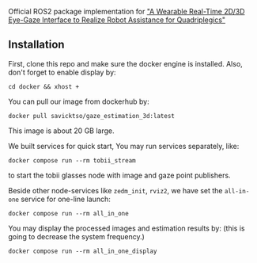 
Official ROS2 package implementation for ["A Wearable Real-Time 2D/3D Eye-Gaze Interface to Realize Robot Assistance for Quadriplegics"](https://ieeexplore.ieee.org/document/11143148)

## Installation
First, clone this repo and make sure the docker engine is installed. Also, don't forget to enable display by:

```
cd docker && xhost +
```

You can pull our image from dockerhub by:

```
docker pull savicktso/gaze_estimation_3d:latest
```
This image is about 20 GB large.

We built services for quick start, You may run services separately, like:
```
docker compose run --rm tobii_stream
```

to start the tobii glasses node with image and gaze point publishers.

Beside other node-services like `zedm_init`, `rviz2`, we have set the `all-in-one` service for one-line launch:

```
docker compose run --rm all_in_one
```

You may display the processed images and estimation results by: (this is going to decrease the system frequency.)

```
docker compose run --rm all_in_one_display
```

